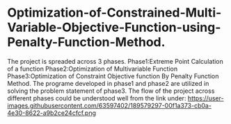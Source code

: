 # Optimization-of-Constrained-Multi-Variable-Objective-Function-using-Penalty-Function-Method.
The project is spreaded across 3 phases.
Phase1:Extreme Point Calculation of a function
Phase2:Optimization of Multivariable Function
Phase3:Optimization of Constraint Objective function By Penalty Function Method.
The programe developed in phase1 and phase2 are utilized in solving the problem statement of phase3.
The flow of the project across different phases could be understood well from the link under:
https://user-images.githubusercontent.com/63597402/189579297-00f1a373-cb0a-4e30-8622-a9b2ce24cfcf.png
